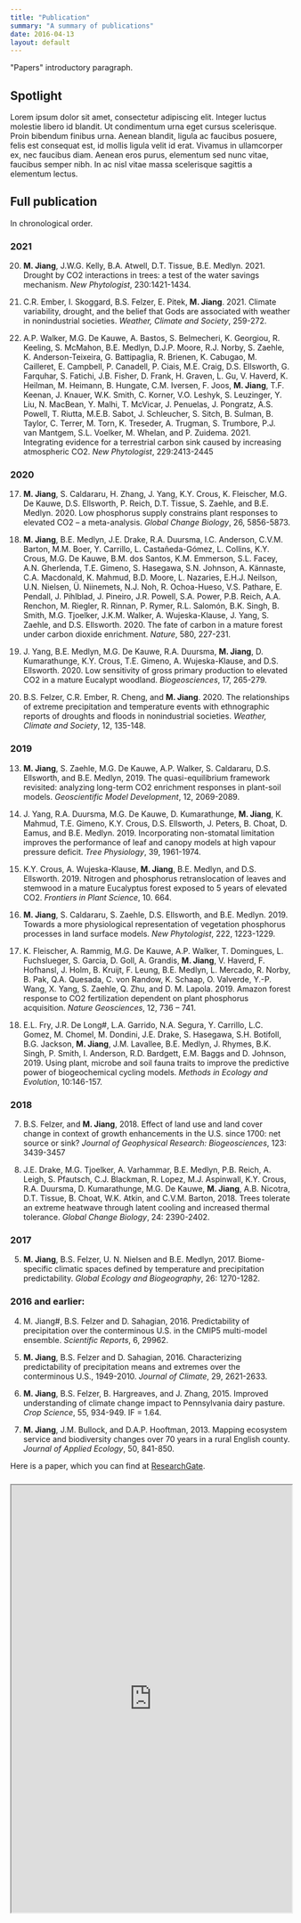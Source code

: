 ```yaml
---
title: "Publication"
summary: "A summary of publications"
date: 2016-04-13
layout: default
---
```


"Papers" introductory paragraph.

## Spotlight
Lorem ipsum dolor sit amet, consectetur adipiscing elit. Integer luctus molestie libero id blandit. Ut condimentum urna eget cursus scelerisque. Proin bibendum finibus urna. Aenean blandit, ligula ac faucibus posuere, felis est consequat est, id mollis ligula velit id erat. Vivamus in ullamcorper ex, nec faucibus diam. Aenean eros purus, elementum sed nunc vitae, faucibus semper nibh. In ac nisl vitae massa scelerisque sagittis a elementum lectus.



## Full publication

In chronological order.

### 2021

20. **M. Jiang**, J.W.G. Kelly, B.A. Atwell, D.T. Tissue, B.E. Medlyn. 2021. Drought by CO2 interactions in trees: a test of the water savings mechanism. *New Phytologist*, 230:1421-1434. 

19. C.R. Ember, I. Skoggard, B.S. Felzer, E. Pitek, **M. Jiang**. 2021. Climate variability, drought, and the belief that Gods are associated with weather in nonindustrial societies. *Weather, Climate and Society*, 259-272. 

18. A.P. Walker, M.G. De Kauwe, A. Bastos, S. Belmecheri, K. Georgiou, R. Keeling, S. McMahon, B.E. Medlyn, D.J.P. Moore, R.J. Norby, S. Zaehle, K. Anderson-Teixeira, G. Battipaglia, R. Brienen, K. Cabugao, M. Cailleret, E. Campbell, P. Canadell, P. Ciais, M.E. Craig, D.S. Ellsworth, G. Farquhar, S. Fatichi, J.B. Fisher, D. Frank, H. Graven, L. Gu, V. Haverd, K. Heilman, M. Heimann, B. Hungate, C.M. Iversen, F. Joos, **M. Jiang**, T.F. Keenan, J. Knauer, W.K. Smith, C. Korner, V.O. Leshyk, S. Leuzinger, Y. Liu, N. MacBean, Y. Malhi, T. McVicar, J. Penuelas, J. Pongratz, A.S. Powell, T. Riutta, M.E.B. Sabot, J. Schleucher, S. Sitch, B. Sulman, B. Taylor, C. Terrer, M. Torn, K. Treseder, A. Trugman, S. Trumbore, P.J. van Mantgem, S.L. Voelker, M. Whelan, and P. Zuidema. 2021. Integrating evidence for a terrestrial carbon sink caused by increasing atmospheric CO2. *New Phytologist*, 229:2413-2445


### 2020

17. **M. Jiang**, S. Caldararu, H. Zhang, J. Yang, K.Y. Crous, K. Fleischer, M.G. De Kauwe, D.S. Ellsworth, P. Reich, D.T. Tissue, S. Zaehle, and B.E. Medlyn. 2020. Low phosphorus supply constrains plant responses to elevated CO2 – a meta-analysis. *Global Change Biology*, 26, 5856-5873.

16. **M. Jiang**, B.E. Medlyn, J.E. Drake, R.A. Duursma, I.C. Anderson, C.V.M. Barton, M.M. Boer, Y. Carrillo, L. Castañeda-Gómez, L. Collins, K.Y. Crous, M.G. De Kauwe, B.M. dos Santos, K.M. Emmerson, S.L. Facey, A.N. Gherlenda, T.E. Gimeno, S. Hasegawa, S.N. Johnson, A. Kännaste, C.A. Macdonald, K. Mahmud, B.D. Moore, L. Nazaries, E.H.J. Neilson, U.N. Nielsen, Ü. Niinemets,  N.J. Noh, R. Ochoa-Hueso, V.S. Pathare, E. Pendall, J. Pihlblad, J. Pineiro, J.R. Powell, S.A. Power, P.B. Reich, A.A. Renchon, M. Riegler, R. Rinnan, P. Rymer, R.L. Salomón, B.K. Singh, B. Smith, M.G. Tjoelker, J.K.M. Walker, A. Wujeska-Klause, J. Yang, S. Zaehle, and D.S. Ellsworth. 2020. The fate of carbon in a mature forest under carbon dioxide enrichment. *Nature*, 580, 227-231. 

15. J. Yang, B.E. Medlyn, M.G. De Kauwe, R.A. Duursma, **M. Jiang**, D. Kumarathunge, K.Y. Crous, T.E. Gimeno, A. Wujeska-Klause, and D.S. Ellsworth. 2020. Low sensitivity of gross primary production to elevated CO2 in a mature Eucalypt woodland. *Biogeosciences*, 17, 265-279. 

14. B.S. Felzer, C.R. Ember, R. Cheng, and **M. Jiang**. 2020. The relationships of extreme precipitation and temperature events with ethnographic reports of droughts and floods in nonindustrial societies. *Weather, Climate and Society*, 12, 135-148.


### 2019 

13. **M. Jiang**, S. Zaehle, M.G. De Kauwe, A.P. Walker, S. Caldararu, D.S. Ellsworth, and B.E. Medlyn, 2019. The quasi-equilibrium framework revisited: analyzing long-term CO2 enrichment responses in plant-soil models. *Geoscientific Model Development*, 12, 2069-2089.

12. J. Yang, R.A. Duursma, M.G. De Kauwe, D. Kumarathunge, **M. Jiang**, K. Mahmud, T.E. Gimeno, K.Y. Crous, D.S. Ellsworth, J. Peters, B. Choat, D. Eamus, and B.E. Medlyn. 2019. Incorporating non-stomatal limitation improves the performance of leaf and canopy models at high vapour pressure deficit. *Tree Physiology*, 39, 1961-1974. 

11. K.Y. Crous, A. Wujeska-Klause, **M. Jiang**, B.E. Medlyn, and D.S. Ellsworth. 2019. Nitrogen and phosphorus retranslocation of leaves and stemwood in a mature Eucalyptus forest exposed to 5 years of elevated CO2. *Frontiers in Plant Science*, 10. 664.

10. **M. Jiang**, S. Caldararu, S. Zaehle, D.S. Ellsworth, and B.E. Medlyn. 2019. Towards a more physiological representation of vegetation phosphorus processes in land surface models. *New Phytologist*, 222, 1223-1229. 

9. K. Fleischer, A. Rammig, M.G. De Kauwe, A.P. Walker, T. Domingues, L. Fuchslueger, S. Garcia, D. Goll, A. Grandis, **M. Jiang**, V. Haverd, F. Hofhansl, J. Holm, B. Kruijt, F. Leung, B.E. Medlyn, L. Mercado, R. Norby, B. Pak, Q.A. Quesada, C. von Randow, K. Schaap, O. Valverde, Y.-P. Wang, X. Yang, S. Zaehle, Q. Zhu, and D. M. Lapola. 2019. Amazon forest response to CO2 fertilization dependent on plant phosphorus acquisition. *Nature Geosciences*, 12, 736 – 741.

8. E.L. Fry, J.R. De Long#, L.A. Garrido, N.A. Segura, Y. Carrillo, L.C. Gomez, M. Chomel, M. Dondini, J.E. Drake, S. Hasegawa, S.H. Botifoll, B.G. Jackson, **M. Jiang**, J.M. Lavallee, B.E. Medlyn, J. Rhymes, B.K. Singh, P. Smith, I. Anderson, R.D. Bardgett, E.M. Baggs and D. Johnson, 2019. Using plant, microbe and soil fauna traits to improve the predictive power of biogeochemical cycling models. *Methods in Ecology and Evolution*, 10:146-157.


### 2018

7. B.S. Felzer, and **M. Jiang**, 2018. Effect of land use and land cover change in context of growth enhancements in the U.S. since 1700: net source or sink? *Journal of Geophysical Research: Biogeosciences*, 123: 3439-3457

6. J.E. Drake, M.G. Tjoelker, A. Varhammar, B.E. Medlyn, P.B. Reich, A. Leigh, S. Pfautsch, C.J. Blackman, R. Lopez, M.J. Aspinwall, K.Y. Crous, R.A. Duursma, D. Kumarathunge, M.G. De Kauwe, **M. Jiang**, A.B. Nicotra, D.T. Tissue, B. Choat, W.K. Atkin, and C.V.M. Barton, 2018. Trees tolerate an extreme heatwave through latent cooling and increased thermal tolerance. *Global Change Biology*, 24: 2390-2402.


### 2017

5. **M. Jiang**, B.S. Felzer, U. N. Nielsen and B.E. Medlyn, 2017. Biome-specific climatic spaces defined by temperature and precipitation predictability. *Global Ecology and Biogeography*, 26: 1270-1282.


### 2016 and earlier:

4. M. Jiang#, B.S. Felzer and D. Sahagian, 2016. Predictability of precipitation over the conterminous U.S. in the CMIP5 multi-model ensemble. *Scientific Reports*, 6, 29962. 

3. **M. Jiang**, B.S. Felzer and D. Sahagian, 2016. Characterizing predictability of precipitation means and extremes over the conterminous U.S., 1949-2010. *Journal of Climate*, 29, 2621-2633.

2. **M. Jiang**, B.S. Felzer, B. Hargreaves, and J. Zhang, 2015. Improved understanding of climate change impact to Pennsylvania dairy pasture. *Crop Science*, 55, 934-949. IF = 1.64. 

1. **M. Jiang**, J.M. Bullock, and D.A.P. Hooftman, 2013. Mapping ecosystem service and biodiversity changes over 70 years in a rural English county. *Journal of Applied Ecology*, 50, 841-850.



Here is a paper, which you can find at [ResearchGate](http://dx.doi.org/10.13140/RG.2.1.1137.2247).

<iframe style="margin: 10px 0 40px 0;" class="pdf-iframe" src="https://drive.google.com/file/d/0B-xXQEsWEjrUUmpBdkhIVS10YjA/preview" width="100%" height="768"></iframe>
